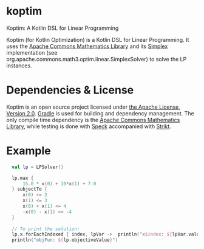 # koptim
Koptim: A Kotlin DSL for Linear Programming

Koptim (for Kotlin Optimization) is a Kotlin DSL for Linear Programming. It uses the [Apache Commons Mathematics Library](http://commons.apache.org/proper/commons-math/) and its [Simplex](https://en.wikipedia.org/wiki/Simplex_algorithm) implementation (see org.apache.commons.math3.optim.linear.SimplexSolver) to solve the LP instances. 

# Dependencies & License
Koptim is an open source project licensed under [the Apache License, Version 2.0](http://www.apache.org/licenses/LICENSE-2.0.txt). 
[Gradle](https://gradle.org/) is used for building and dependency management.
The only compile time dependency is the [Apache Commons Mathematics Library](http://commons.apache.org/proper/commons-math/), while testing is done with [Speck](http://spekframework.org/) accompanied with [Strikt](https://strikt.io/).

# Example
```kotlin
  val lp = LPSolver()

  lp.max {
      15.0 * x(0) + 10*x(1) + 7.0
  } subjectTo {
      x(0) <= 2
      x(1) <= 3
      x(0) + x(1) <= 4
      -x(0) - x(1) <= -4
  }  
  
  // To print the solution: 
  lp.x.forEachIndexed { index, lpVar ->  println("x$index: ${lpVar.value}")}
  println("objFun: ${lp.objectiveValue}")    
```